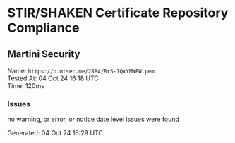 # STIR/SHAKEN Certificate Repository Compliance

## Martini Security

Name: `https://p.mtsec.me/2884/RrS-1QxYMWEW.pem`\
Tested At: 04 Oct 24 16:18 UTC\
Time: 120ms

### Issues

no warning, or error, or notice date level issues were found

Generated: 04 Oct 24 16:29 UTC